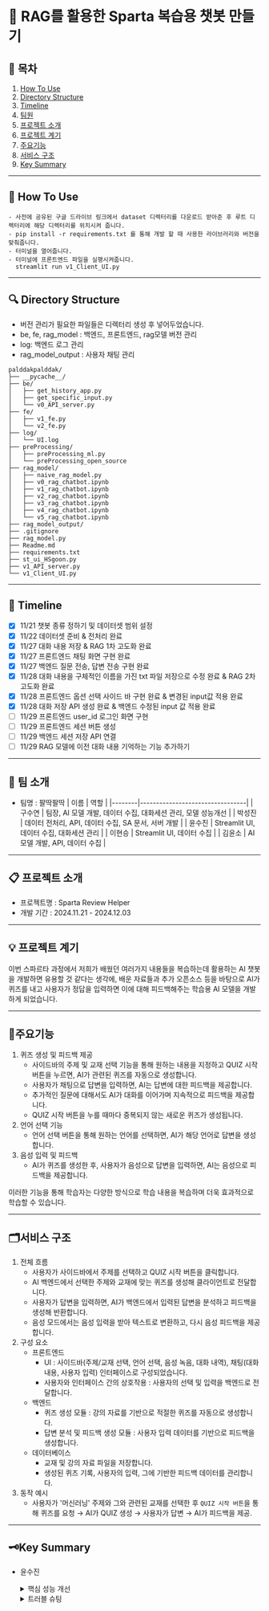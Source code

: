 # 🤖 RAG를 활용한 Sparta 복습용 챗봇 만들기

## 📖 목차
1. [How To Use](#---how-to-use)
2. [Directory Structure](#---directory-structure)
3. [Timeline](#---timeline)
4. [팀원](#---팀원)
5. [프로젝트 소개](#---프로젝트-소개)
6. [프로젝트 계기](#---프로젝트-계기)
7. [주요기능](#---주요기능)
8. [서비스 구조](#---서비스-구조)
9. [Key Summary](#---Key-Summary)
---
## 📣 How To Use
```
- 사전에 공유된 구글 드라이브 링크에서 dataset 디렉터리를 다운로드 받아준 후 루트 디렉터리에 해당 디렉터리를 위치시켜 줍니다.
- pip install -r requirements.txt 를 통해 개발 할 때 사용한 라이브러리와 버전을 맞춰줍니다.
- 터미널을 열어줍니다.
- 터미널에 프론트엔드 파일을 실행시켜줍니다.   
  streamlit run v1_Client_UI.py
```

---

## 🔍 Directory Structure

- 버전 관리가 필요한 파일들은 디렉터리 생성 후 넣어두었습니다.
- be, fe, rag_model : 백엔드, 프론트엔드, rag모델 버전 관리
- log: 백엔드 로그 관리
- rag_model_output : 사용자 채팅 관리

```
palddakpalddak/
├── __pycache__/
├── be/
│   ├── get_history_app.py
│   ├── get_specific_input.py
│   └── v0_API_server.py
├── fe/
│   ├── v1_fe.py
│   └── v2_fe.py
├── log/
│   └── UI.log
├── preProcessing/
│   ├── preProcessing_ml.py
│   └── preProcessing_open_source
├── rag_model/
│   ├── naive_rag_model.py
│   ├── v0_rag_chatbot.ipynb
│   ├── v1_rag_chatbot.ipynb
│   ├── v2_rag_chatbot.ipynb
│   ├── v3_rag_chatbot.ipynb
│   ├── v4_rag_chatbot.ipynb
│   └── v5_rag_chatbot.ipynb
├── rag_model_output/
├── .gitignore
├── rag_model.py
├── Readme.md
├── requirements.txt
├── st_ui_HSgoon.py
├── v1_API_server.py
└── v1_Client_UI.py

```

---
## 🎢 Timeline
- [x] 11/21 챗봇 종류 정하기 및 데이터셋 범위 설정
- [x] 11/22 데이터셋 준비 & 전처리 완료
- [x] 11/27 대화 내용 저장 & RAG 1차 고도화 완료
- [x] 11/27 프론트엔드 채팅 화면 구현 완료
- [x] 11/27 백엔드 질문 전송, 답변 전송 구현 완료
- [x] 11/28 대화 내용을 구체적인 이름을 가진 txt 파일 저장으로 수정 완료 & RAG 2차 고도화 완료
- [x] 11/28 프론트엔드 옵션 선택 사이드 바 구현 완료 & 변경된 input값 적용 완료
- [x] 11/28 대화 저장 API 생성 완료 & 백엔드 수정된 input 값 적용 완료
- [ ] 11/29 프론트엔드 user_id 로그인 화면 구현
- [ ] 11/29 프론트엔드 세션 버튼 생성
- [ ] 11/29 백엔드 세션 저장 API 연결
- [ ] 11/29 RAG 모델에 이전 대화 내용 기억하는 기능 추가하기

---
## 🦾 팀 소개
- 팀명 : 팔딱팔딱
| 이름   | 역할                            |
|--------|---------------------------------|
| 구수연 | 팀장, AI 모델 개발, 데이터 수집, 대화세션 관리, 모델 성능개선 |
| 박성진 | 데이터 전처리, API, 데이터 수집, SA 문서, 서버 개발 |
| 윤수진 | Streamlit UI, 데이터 수집, 대화세션 관리 |
| 이현승 | Streamlit UI, 데이터 수집       |
| 김윤소 | AI 모델 개발, API, 데이터 수집  |

---
## 📋 프로젝트 소개
- 프로젝트명 : Sparta Review Helper
- 개발 기간 : 2024.11.21 - 2024.12.03

---
## 💡 프로젝트 계기
이번 스파르타 과정에서 저희가 배웠던 여러가지 내용들을 복습하는데 활용하는 AI 챗봇을 개발하면 유용할 것 같다는 생각에, 배운 자료들과 추가 오픈소스 등을 바탕으로 AI가 퀴즈를 내고 사용자가 정답을 입력하면 이에 대해 피드백해주는 학습용 AI 모델을 개발하게 되었습니다.

---
## 💬주요기능
1. 퀴즈 생성 및 피드백 제공
   - 사이드바의 주제 및 교재 선택 기능을 통해 원하는 내용을 지정하고 QUIZ 시작 버튼을 누르면, AI가 관련된 퀴즈를 자동으로 생성합니다.
   - 사용자가 채팅으로 답변을 입력하면, AI는 답변에 대한 피드백을 제공합니다.
   - 추가적인 질문에 대해서도 AI가 대화를 이어가며 지속적으로 피드백을 제공합니다.
   - QUIZ 시작 버튼을 누를 때마다 중복되지 않는 새로운 퀴즈가 생성됩니다.
2. 언어 선택 기능
   - 언어 선택 버튼을 통해 원하는 언어를 선택하면, AI가 해당 언어로 답변을 생성합니다.
3. 음성 입력 및 피드백
   - AI가 퀴즈를 생성한 후, 사용자가 음성으로 답변을 입력하면, AI는 음성으로 피드백을 제공합니다.

이러한 기능을 통해 학습자는 다양한 방식으로 학습 내용을 복습하며 더욱 효과적으로 학습할 수 있습니다.

---
## 🗂️서비스 구조
1. 전체 흐름
   - 사용자가 사이드바에서 주제를 선택하고 QUIZ 시작 버튼을 클릭합니다.
   - AI 백엔드에서 선택한 주제와 교재에 맞는 퀴즈를 생성해 클라이언트로 전달합니다.
   - 사용자가 답변을 입력하면, AI가 백엔드에서 입력된 답변을 분석하고 피드백을 생성해 반환합니다.
   - 음성 모드에서는 음성 입력을 받아 텍스트로 변환하고, 다시 음성 피드백을 제공합니다.
2. 구성 요소
   - 프론트엔드
      - UI : 사이드바(주제/교재 선택, 언어 선택, 음성 녹음, 대화 내역), 채팅(대화 내용, 사용자 입력) 인터페이스로 구성되었습니다.
      - 사용자와 인터페이스 간의 상호작용 : 사용자의 선택 및 입력을 백엔드로 전달합니다.
   - 백엔드
      - 퀴즈 생성 모듈 : 강의 자료를 기반으로 적절한 퀴즈를 자동으로 생성합니다.
      - 답변 분석 및 피드백 생성 모듈 : 사용자 입력 데이터를 기반으로 피드백을 생성합니다.
   - 데이터베이스
      - 교재 및 강의 자료 파일을 저장합니다.
      - 생성된 퀴즈 기록, 사용자의 입력, 그에 기반한 피드백 데이터를 관리합니다.
3. 동작 예시
   -  사용자가 '머신러닝' 주제와 그와 관련된 교재를 선택한 후 `QUIZ 시작 버튼`을 통해 퀴즈를 요청 → AI가 QUIZ 생성 → 사용자가 답변 → AI가 피드백을 제공.

---
## 🗝️Key Summary
- 윤수진
   <details>
   <summary>핵심 성능 개선</summary>

      [내가 구현한 기능]
      - 로그인과 채팅 페이지 분리 : 로그인 페이지와 채팅 페이지를 UI 단에서 분리하여 사용자가 로그인하면 채팅 페이지에 접근할 수 있습니다.
      - 세션 관리 : 사이드바의 버튼으로 대화 세션을 구분해 세션별로 대화 내역을 확인할 수 있습니다.
      [주요 로직]
      - 로그인 페이지와 채팅 페이지 분리
         st.session_state.page 값에 따라 login_page() 함수나 chat_page() 함수를 실행하여 로그인 페이지 또는 채팅 페이지를 보여줍니다.
      - 세션 관리
         - 대화 기록이 존재하는 지 여부를 확인하여, 대화 기록이 없으면 "진행중인 대화가 없습니다."라는 메시지를 표시합니다.
         - 대화 기록이 존재하는 경우, ChatID를 기준으로 대화 기록을 구분하며 각 대화 ID에 대해 사이드바에 버튼을 생성합니다.
            사용자가 버튼을 클릭하면 클릭된 버튼에 연결된 ChatID와 일치하는 대화 기록만 필터링하여 대화 내역을 로드합니다.
      [배경]
      - 한 대화에서 사용자의 입력만큼 버튼이 생성되어 사이드바의 내용이 불필요하게 길어졌습니다.
      - 챗봇의 추가적인 기능을 구현하기 위해, 로그인 페이지와 채팅 페이지를 분리할 필요가 있었습니다.
      [요구사항]
      - 로그인 시 채팅 페이지로 이동하고, 새로고침하면 로그인 페이지가 로드되도록 해야 합니다.
      - 하나의 대화 세션에 하나의 버튼만 생성되어야 합니다.

   </div>
   </details>

   <details>
   <summary>트러블 슈팅</summary>

      [성능 개선 / 코드 개선 요약]
      - get_button_label 함수에서 발생한 IndexError를 해결하기 위해서 예외 처리를 추가하여 코드의 안정성을 개선했습니다.
      - "User" 메시지가 없을 때 발생할 수 있는 오류를 방지하고, 메시지를 통해 사용자에게 피드백을 제공하게 했습니다.
      [문제 정의]
      - get_button_label 함수 수정 중 IndexError가 발생했습니다.
      [가설]
      - 데이터에서 "User" 메시지를 탐색할 때, 대소문자가 다르거나 메시지가 없는 경우가 원인일 수 있었습니다.
      [해결 방안]
      - 코드 수정
         "User" 대신 "user"로 대소문자를 수정하여 데이터 키와 일치하도록 변경했습니다.
         예외 처리를 추가하여 User 메시지가 없는 경우에도 안정적으로 작동하도록 구현했습니다.
      - 예외 처리
         User 메시지가 없을 경우 "No User message found"라는 기본 메시지를 반환하도록 설정했습니다.

      [해결 완료]
      - IndexError 발생 없이 버튼 레이블이 정상적으로 출력되었습니다.
      - User 메시지가 없을 경우에도 "No User message found" 메시지가 출력되었습니다.

      [회고]
      - 기술의 장단점 : 대소문자 불일치와 예외 상황을 모두 처리하여 코드 안정성을 향상시켰습니다. 그러나 대소문자만 수정했기 때문에 데이터가 달라지면 이 값도 수정해야 합니다.
      - 다시 시도한다면? : 처음부터 데이터 구조를 정확하게 파악하고, 이를 기반으로 코드를 설계할 것입니다. 코드 작성 시 예외 처리와 데이터 유효성 검사에 더 신경 써서, 예상치 못한 오류가 발생하지 않도록 철저하게 준비할 것입니다. 또한, 코드 작성 후에는 충분한 테스트를 통해 다양한 경우의 수를 체크하여 안정성을 높일 것입니다.

   </div>
   </details>